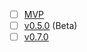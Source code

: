 
- [ ] [MVP](https://github.com/hotJSguys/synergyTeams/projects/1)
- [ ] [v0.5.0](https://github.com/hotJSguys/synergyTeams/milestone/3) (Beta)
- [ ] [v0.7.0]()
